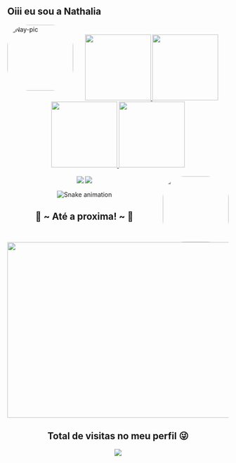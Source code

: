 ## Oiii eu sou a Nathalia


   
   <img align="left" alt="Nay-pic" height="150" style="border-radius:50px;"
   src="https://media.giphy.com/media/l2SpY4SJZy8b3BMHK/giphy.gif">
</div>

#

<div align="center">
  <a href="https://github.com/Nathaliazero">
  <img height="150em" src="https://github-readme-stats.vercel.app/api/top-langs/?username=Nathaliazero&layout=compact&langs_count=6&theme=dracula"/>
  <img height="150em" src="https://github-readme-stats.vercel.app/api?username=Nathaliazero&show_icons=true&theme=dracula&include_all_commits=true&count_private=true"/>
  <img height="150em" src="http://github-readme-streak-stats.herokuapp.com?user=Nathaliazero&theme=dracula&hide_border=false&date_format=j%2Fn%5B%2FY%5D"/>
  <img height="150em" src="https://github-profile-trophy.vercel.app/?username=Nathaliazero&theme=dracula"/>

  
<div> 
  
  <div style="display: inline_block"><br>
   <img align="right" height="150" style="border-radius:50px;"
   src="https://i.pinimg.com/originals/36/e7/4a/36e74a20fa3e774c388a884f29b42cb5.gif">    
</div>
 
<div> 
  <a href="https://instagram.com/Nathaliazero21" target="_blank"><img src="https://img.shields.io/badge/-Instagram-%23E4405F?style=for-the-badge&logo=instagram&logoColor=white" target="_blank"></a>
  <a href = "mailto:contatonathaliazero16@gmail.com"><img src="https://img.shields.io/badge/-Gmail-%23333?style=for-the-badge&logo=gmail&logoColor=white" target="_blank"></a>
 
![Snake animation](https://github.com/Nathaliazero/Nathaliazero/blob/output/github-contribution-grid-snake.svg)
 
</div>
   <div>
<h2 align="center">🥰 ~ Até a proxima! ~ 🥰</h2>
<div align="center">
<img align="center" src="https://cdn.streamelements.com/uploads/5a21faa4-af40-4c57-9d2d-399339652c69.gif" height="400" width="850" > <br>
</div>
  

 ## Total de visitas no meu perfil 😜 <br>
 <p align="center"> 
   <img alingn="center" src="https://profile-counter.glitch.me/Nathaliazero/count.svg" />
 </p>

